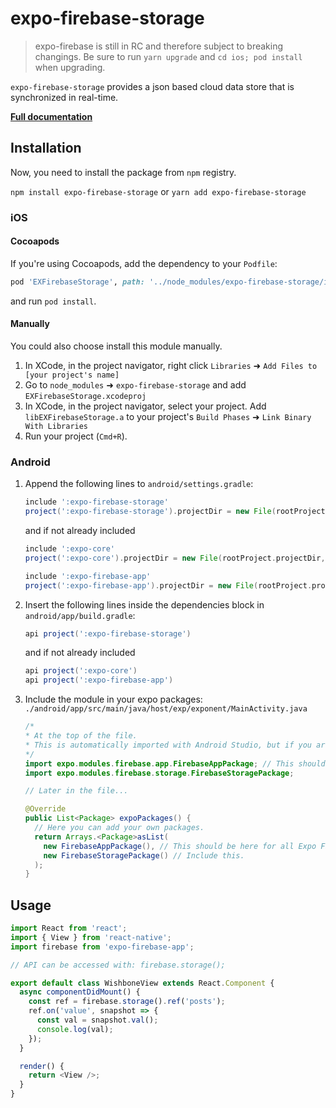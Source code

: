 # expo-firebase-storage

> expo-firebase is still in RC and therefore subject to breaking changings. Be sure to run `yarn upgrade` and `cd ios; pod install` when upgrading.

`expo-firebase-storage` provides a json based cloud data store that is synchronized in real-time.

[**Full documentation**](https://rnfirebase.io/docs/master/storage/reference/storage)

## Installation

Now, you need to install the package from `npm` registry.

`npm install expo-firebase-storage` or `yarn add expo-firebase-storage`

### iOS

#### Cocoapods

If you're using Cocoapods, add the dependency to your `Podfile`:

```ruby
pod 'EXFirebaseStorage', path: '../node_modules/expo-firebase-storage/ios'
```

and run `pod install`.

#### Manually

You could also choose install this module manually.

1.  In XCode, in the project navigator, right click `Libraries` ➜ `Add Files to [your project's name]`
2.  Go to `node_modules` ➜ `expo-firebase-storage` and add `EXFirebaseStorage.xcodeproj`
3.  In XCode, in the project navigator, select your project. Add `libEXFirebaseStorage.a` to your project's `Build Phases` ➜ `Link Binary With Libraries`
4.  Run your project (`Cmd+R`).

### Android

1.  Append the following lines to `android/settings.gradle`:

    ```gradle
    include ':expo-firebase-storage'
    project(':expo-firebase-storage').projectDir = new File(rootProject.projectDir, '../node_modules/expo-firebase-storage/android')
    ```

    and if not already included

    ```gradle
    include ':expo-core'
    project(':expo-core').projectDir = new File(rootProject.projectDir, '../node_modules/expo-core/android')

    include ':expo-firebase-app'
    project(':expo-firebase-app').projectDir = new File(rootProject.projectDir, '../node_modules/expo-firebase-app/android')
    ```

2.  Insert the following lines inside the dependencies block in `android/app/build.gradle`:
    ```gradle
    api project(':expo-firebase-storage')
    ```
    and if not already included
    ```gradle
    api project(':expo-core')
    api project(':expo-firebase-app')
    ```
3.  Include the module in your expo packages: `./android/app/src/main/java/host/exp/exponent/MainActivity.java`

    ```java
    /*
    * At the top of the file.
    * This is automatically imported with Android Studio, but if you are in any other editor you will need to manually import the module.
    */
    import expo.modules.firebase.app.FirebaseAppPackage; // This should be here for all Expo Firebase features.
    import expo.modules.firebase.storage.FirebaseStoragePackage;

    // Later in the file...

    @Override
    public List<Package> expoPackages() {
      // Here you can add your own packages.
      return Arrays.<Package>asList(
        new FirebaseAppPackage(), // This should be here for all Expo Firebase features.
        new FirebaseStoragePackage() // Include this.
      );
    }
    ```

## Usage

```javascript
import React from 'react';
import { View } from 'react-native';
import firebase from 'expo-firebase-app';

// API can be accessed with: firebase.storage();

export default class WishboneView extends React.Component {
  async componentDidMount() {
    const ref = firebase.storage().ref('posts');
    ref.on('value', snapshot => {
      const val = snapshot.val();
      console.log(val);
    });
  }

  render() {
    return <View />;
  }
}
```
